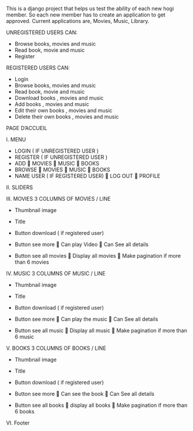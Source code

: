 This is a django project that helps us test the ability of each new hogi member. 
So each new member has to create an application to get approved. 
Current applications are, Movies, Music, Library.

UNREGISTERED USERS CAN:
-	Browse books, movies and music
-	Read book, movie and music
-	Register

REGISTERED USERS CAN:
-	Login
-	Browse books, movies and music
-	Read book, movie and music
-	Download books , movies and music
-	Add books , movies and music
-	Edit their own books , movies and music
-	Delete their own books , movies and music

PAGE D’ACCUEIL

I.	MENU 

-	LOGIN ( IF UNREGISTERED USER )
-	REGISTER ( IF UNREGISTERED USER )
-	ADD 
  	MOVIES
  	 MUSIC
  	BOOKS
-	BROWSE
  	MOVIES
  	 MUSIC
  	BOOKS
-	NAME USER ( IF REGISTERED USER)
  	LOG OUT
  	PROFILE
  
II.	SLIDERS

III.	MOVIES
3 COLUMNS OF MOVIES / LINE
-	Thumbnail image
-	Title
-	Button download ( if registered user)
-	Button see more
  	Can play Video
  	Can See all details

-	Button see all movies
  	Display all movies
  	Make pagination if more than 6 movies

IV.	MUSIC 
3 COLUMNS OF MUSIC / LINE
-	Thumbnail image
-	Title
-	Button download ( if registered user)
-	Button see more
  	Can play the music
  	Can See all details

-	Button see all music
  	Display all music
  	Make pagination if more than 6 music


V.	BOOKS
3 COLUMNS OF BOOKS / LINE
-	Thumbnail image
-	Title
-	Button download ( if registered user)
-	Button see more
  	Can see the book
  	Can See all details

-	Button see all books
  	display all books
  	Make pagination if more than 6 books

VI.	Footer 

